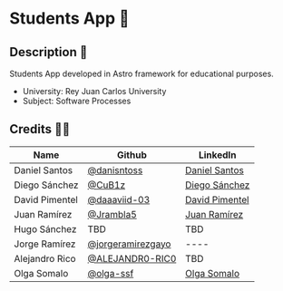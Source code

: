 # Students App 🚀

## Description 📝
Students App developed in Astro framework for educational purposes.
- University: Rey Juan Carlos University
- Subject: Software Processes

## Credits 👨‍💻
|      Name      |                           Github                         |                                   LinkedIn                                      |
| -------------- | -------------------------------------------------------- | ------------------------------------------------------------------------------- |
| Daniel Santos  | [@danisntoss](https://github.com/danisntoss)             | [Daniel Santos](https://www.linkedin.com/in/danisantos15/)                      |
| Diego Sánchez  | [@CuB1z](https://github.com/CuB1z)                       | [Diego Sánchez](https://www.linkedin.com/in/cub1z/)                             |
| David Pimentel | [@daaaviid-03](https://github.com/daaaviid-03)           | [David Pimentel](https://www.linkedin.com/in/david-pimentel-montes/)            |
| Juan Ramírez   | [@Jrambla5](https://github.com/Jrambla5)                 | [Juan Ramírez](https://www.linkedin.com/in/juan-ram%C3%ADrez-blanco-1440a723a/) |
| Hugo Sánchez   | TBD                                                      | TBD                                                                             |
| Jorge Ramírez  | [@jorgeramirezgayo](https://github.com/jorgeramirezgayo) | ----                                                                            |
| Alejandro Rico | [@ALEJANDR0-RIC0](https://github.com/ALEJANDR0-RIC0)     | TBD                                                                             |
| Olga Somalo    | [@olga-ssf](https://github.com/olga-ssf)                 | [Olga Somalo](https://www.linkedin.com/in/olga-somalo-serrano-88620331b/)       |
